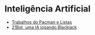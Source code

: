# Inteligência Artificial 

- [Trabalhos do Pacman e Listas](https://github.com/GustavoLR548/IA-GLR)
- [21Bot, uma IA jogando Blackjack](https://github.com/Green-Tortoises/21bot)
